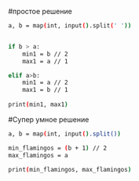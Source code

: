 #простое решение

```sh
a, b = map(int, input().split(' '))


if b > a:
    min1 = b // 2
    max1 = a // 1 

elif a>b:
    min1 = a // 2
    max1 = b // 1
    
print(min1, max1)
```

#Супер умное решение 

```sh
a, b = map(int, input().split())

min_flamingos = (b + 1) // 2
max_flamingos = a

print(min_flamingos, max_flamingos)
```
